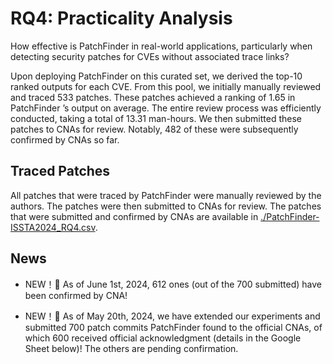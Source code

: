 # RQ4: Practicality Analysis

How effective is PatchFinder in real-world applications, particularly when detecting security patches for CVEs without associated trace links?

Upon deploying PatchFinder on this curated set, we derived the top-10 ranked outputs for each CVE. From this pool, we initially
manually reviewed and traced 533 patches. These patches achieved a ranking of 1.65 in PatchFinder ’s output on average. The entire review process was efficiently conducted, taking a total of 13.31 man-hours. We then submitted these patches to CNAs for review. Notably, 482 of these were subsequently confirmed by CNAs so far.

## Traced Patches

All patches that were traced by PatchFinder were manually reviewed by the authors. The patches were then submitted to CNAs for review. The patches that were submitted and confirmed by CNAs are available in [./PatchFinder-ISSTA2024_RQ4.csv](./PatchFinder-ISSTA2024_RQ4.csv).

## News

- NEW！🎉 As of June 1st, 2024, 612 ones (out of the 700 submitted) have been confirmed by CNA! 

- NEW！🎉 As of May 20th, 2024, we have extended our experiments and submitted 700 patch commits PatchFinder found to the official CNAs, of which 600 received official acknowledgment (details in the Google Sheet below)! The others are pending confirmation. 
